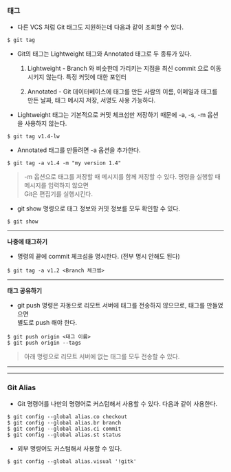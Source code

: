 ### 태그 

 - 다른 VCS 처럼 Git 태그도 지원하는데 다음과 같이 조회할 수 있다.
 
```
$ git tag
```
 
 - Git의 태그는 Lightweight 태그와 Annotated 태그로 두 종류가 있다.
  
      1. Lightweight - Branch 와 비슷한데 가리키는 지점을 최신 commit 으로 이동시키지 않는다. 특정 커밋에 대한 포인터
      
      2. Annotated - Git 데이터베이스에 태그를 만든 사람의 이름, 이메일과 태그를 만든 날짜, 태그 메시지 저장, 서명도 사용 가능하다.
  
 - Lightweight 태그는 기본적으로 커밋 체크섬만 저장하기 때문에 -a, -s, -m 옵션을 사용하지 않는다.
 
```
$ git tag v1.4-lw
```

 - Annotated 태그를 만들려면 -a 옵션을 추가한다.
 
```
$ git tag -a v1.4 -m "my version 1.4"
```
> -m 옵션으로 태그를 저장할 때 메시지를 함께 저장할 수 있다. 명령을 실행할 때 메시지를 입력하지 않으면  
  Git은 편집기를 실행시킨다.
      
 - git show 명령으로 태그 정보와 커밋 정보를 모두 확인할 수 있다.
 
```
$ git show 
```


***


__나중에 태그하기__

 - 명령의 끝에 commit 체크섬을 명시한다. (전부 명시 안해도 된다)
 
```
$ git tag -a v1.2 <Branch 체크썸>
```


***


__태그 공유하기__

 - git push 명령은 자동으로 리모트 서버에 태그를 전송하지 않으므로, 태그를 만들었으면  
   별도로 push 해야 한다.
   
```
$ git push origin <태그 이름>
$ git push origin --tags  
```
> 아래 명령으로 리모트 서버에 없는 태그를 모두 전송할 수 있다.


***
***


### Git Alias

 - Git 명령어를 나만의 명령어로 커스텀해서 사용할 수 있다. 다음과 같이 사용한다.
 
```
$ git config --global alias.co checkout
$ git config --global alias.br branch
$ git config --global alias.ci commit
$ git config --global alias.st status
```

 - 외부 명령어도 커스텀해서 사용할 수 있다.
 
```
$ git config --global alias.visual '!gitk'
```
